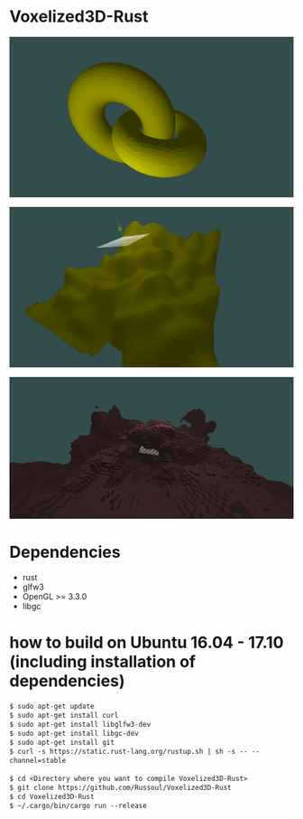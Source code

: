 # Voxelized3D-Rust

![UMDC + signed field geometry](uniform_manifold_dual_contouring.png)

![UMDC + perlin noise](umdc_perlin_noise.png)

![blocky terrain + perlin noise](cubic_terrain.png)

# Dependencies
* rust
* glfw3
* OpenGL >= 3.3.0
* libgc

# how to build on Ubuntu 16.04 - 17.10 (including installation of dependencies)
```
$ sudo apt-get update
$ sudo apt-get install curl
$ sudo apt-get install libglfw3-dev
$ sudo apt-get install libgc-dev
$ sudo apt-get install git
$ curl -s https://static.rust-lang.org/rustup.sh | sh -s -- --channel=stable

$ cd <Directory where you want to compile Voxelized3D-Rust>
$ git clone https://github.com/Russoul/Voxelized3D-Rust
$ cd Voxelized3D-Rust
$ ~/.cargo/bin/cargo run --release
```
